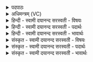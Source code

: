 <details><summary>पदपाठः</summary>

नमः॑। तक्ष॑भ्य॒ इति॒ तक्ष॑ऽभ्यः। र॒थ॒का॒रेभ्य॒ इति॑ रथऽका॒रेभ्यः॑। च॒। वः॒। नमः॑। नमः॑। कुला॑लेभ्यः। क॒र्मारे॑भ्यः। च॒। वः॒। नमः॑। नमः॑। नि॒षा॒देभ्यः॑। नि॒सा॒देभ्य॑ इति निऽसा॒देभ्यः॑। पु॒ञ्जिष्ठे॑भ्यः। च॒। वः॒। नमः॑। नमः॑। श्व॒निभ्य॒ इति॑ श्व॒निऽभ्यः॑। मृ॒ग॒युभ्य॒ इति॑ मृ॒ग॒युऽभ्यः॑। च॒। वः॒। नमः॑। २७।
</details>

<details><summary>अधिमन्त्रम् (VC)</summary>

- रुद्रा देवताः
- कुत्स ऋषिः
- निचृच्छक्वरी
- धैवतः
</details>

<details><summary>हिन्दी - स्वामी दयानन्द सरस्वती  - विषयः</summary>

विद्वान् लोगों को किन का सत्कार करना चाहिये, यह विषय अगले मन्त्र में कहा है ॥
</details>

<details><summary>हिन्दी - स्वामी दयानन्द सरस्वती  - पदार्थः</summary>

पदार्थान्वयभाषाः -  हे मनुष्यो ! जैसे राजा आदि हम लोग (तक्षभ्यः) पदार्थों को सूक्ष्मक्रिया से बनाने हारे तुम को (नमः) अन्न देते (च) और (रथकारेभ्यः) बहुत से विमानादि यानों को बनाने हारे (वः) तुम लोगों का (नमः) परिश्रमादि का धन देके सत्कार करते हैं (कुलालेभ्यः) प्रशंसित मट्टी के पात्र बनानेवालों को (नमः) अन्नादि पदार्थ देते (च) और (कर्मारेभ्यः) खड्ग, बन्दूक और तोप आदि शस्त्र बनानेवाले (वः) तुम लोगों का (नमः) सत्कार करते हैं (निषादेभ्यः) वन और पर्वतादि में रह कर दुष्ट जीवों को ताड़ना देनेवाले तुम को (नमः) अन्नादि देते (च) और (पुञ्जिष्ठेभ्यः) श्वेतादि वर्णों वा भाषाओं में प्रवीण (वः) तुम्हारा (नमः) सत्कार करते हैं (श्वनिभ्यः) कुत्तों को शिक्षा करने हारे (वः) तुम को (नमः) अन्नादि देते (च) और (मृगयुभ्यः) अपने आत्मा से वन के हरिण आदि पशुओं को चाहनेवाले तुम लोगों का (नमः) सत्कार करते हैं, वैसे तुम लोग भी करो ॥२७ ॥
</details>

<details><summary>हिन्दी - स्वामी दयानन्द सरस्वती  - भावार्थः</summary>

भावार्थभाषाः -  विद्वान् लोग जो पदार्थविद्या को जान के अपूर्व कारीगरीयुक्त पदार्थों को बनावें, उनको पारितोषिक आदि देके प्रसन्न करें और जो कुत्ते आदि पशुओं को अन्नादि से रक्षा कर तथा अच्छी शिक्षा देके उपयोग में लावें, उनको सुख प्राप्त करावें ॥२७ ॥
</details>

<details><summary>संस्कृत - स्वामी दयानन्द सरस्वती  - विषयः</summary>

विद्वद्भिः के सत्कर्त्तव्या इत्याह ॥
</details>

<details><summary>संस्कृत - स्वामी दयानन्द सरस्वती  - पदार्थः</summary>

पदार्थान्वयभाषाः -  हे मनुष्याः ! यथा वयं राजादयो वस्तक्षभ्यो नमो रथकारेभ्यो नमश्च, वः कुलालेभ्यो नमः कर्मारेभ्यो नमश्च, वो निषादेभ्यो नमः पुञ्जिष्ठेभ्यो नमश्च, वः श्वनिभ्यो नमो मृगयुभ्यो नमश्च दद्याम कुर्याम च तथा यूयमपि दत्त कुरुत च ॥२७ ॥
</details>

<details><summary>संस्कृत - स्वामी दयानन्द सरस्वती  - भावार्थः</summary>

भावार्थभाषाः -  विद्वांसो ये पदार्थविद्ययाऽपूर्वाणि शिल्पकृत्यानि साध्नुयुस्तान् पारितोषिकदानेन सत्कुर्युः। ये श्वादिपशुभ्योऽन्नादिदानेन परिपाल्य सुशिक्ष्योपयोजयेयुस्तान् सुखानि प्रापयेयुः ॥२७ ॥
</details>